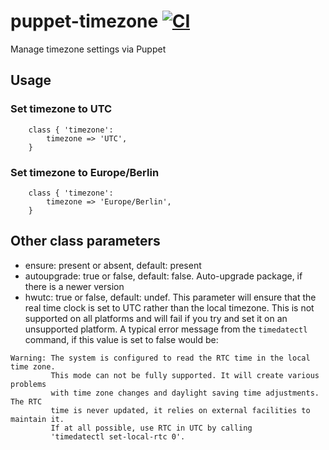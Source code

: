 # puppet-timezone [![CI](https://github.com/saz/puppet-timezone/actions/workflows/ci.yml/badge.svg)](https://github.com/saz/puppet-timezone/actions/workflows/ci.yml)

Manage timezone settings via Puppet

## Usage

### Set timezone to UTC
```
    class { 'timezone':
        timezone => 'UTC',
    }
```

### Set timezone to Europe/Berlin
```
    class { 'timezone':
        timezone => 'Europe/Berlin',
    }
```

## Other class parameters
* ensure: present or absent, default: present
* autoupgrade: true or false, default: false. Auto-upgrade package, if there is a newer version
* hwutc: true or false, default: undef. This parameter will ensure that the real time clock is set to UTC rather than the local timezone. This is not supported on all platforms and will fail if you try and set it on an unsupported platform. A typical error message from the ```timedatectl``` command, if this value is set to false would be:
```
Warning: The system is configured to read the RTC time in the local time zone.
         This mode can not be fully supported. It will create various problems
         with time zone changes and daylight saving time adjustments. The RTC
         time is never updated, it relies on external facilities to maintain it.
         If at all possible, use RTC in UTC by calling
         'timedatectl set-local-rtc 0'.
```
